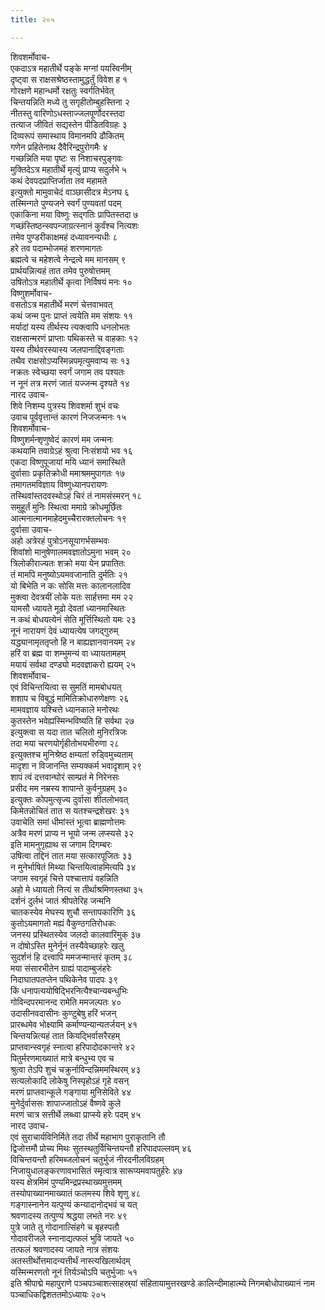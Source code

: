 ```yaml
---
title: २०५

---
```

शिवशर्मोवाच-  
एकदाऽत्र महातीर्थे पङ्के मग्नां पयस्विनीम्  
दृष्ट्वा स राक्षसश्रेष्ठस्तामुद्धर्तुं विवेश ह १  
गोरक्षणे महान्धर्मो रक्षतुः स्वर्गतिर्भवेत्  
चिन्तयन्निति मध्ये तु सगृहीतोम्बुहस्तिना २  
नीतस्तु वारिणोऽधस्ताज्जलपूर्णोदरस्तदा  
तत्याज जीवितं सद्यस्तेन पीडितविग्रहः ३  
दिव्यरूपं समास्थाय विमानमपि ढौकितम्  
गणेन प्रहितेनाथ दैवैरिन्द्रपुरोगमैः ४  
गच्छन्निति मया पृष्टः स निशाचरपुङ्गवः  
मुक्तिदेऽत्र महातीर्थे मृत्युं प्राप्य सदुर्लभे ५  
कथं देवपदप्राप्तिर्जाता तव महामते  
इत्युक्तो मामुवाचेदं वाञ्छासीदत्र मेऽनघ ६  
तस्मिन्गते पुण्यजने स्वर्गं पुण्यवतां पदम्  
एकाकिना मया विष्णुः सद्गतिः प्रापितस्तदा ७  
गच्छंस्तिष्ठन्स्वपन्जाग्रत्स्नानं कुर्वंश्च नित्यशः  
तमेव पुण्डरीकाक्षमहं दध्यावनन्यधीः ८  
हरे तव पदाम्भोजमहं शरणमागतः  
ब्रह्मत्वे च महेशत्वे नेन्द्रत्वे मम मानसम् ९  
प्रार्थयन्नित्यहं तात तमेव पुरुषोत्तमम्  
उषितोऽत्र महातीर्थे कृत्वा निर्विषयं मनः १०  
विष्णुशर्मोवाच-  
वसतोऽत्र महातीर्थे मरणं चेत्तवाभवत्  
कथं जन्म पुनः प्राप्तं त्वयेति मम संशयः ११  
मर्यादां यस्य तीर्थस्य त्यक्त्वापि धनलोभतः  
राक्षसान्मरणं प्राप्ताः पथिकस्ते च वाहकाः १२  
यस्य तीर्थवरस्यास्य जलपानाद्दिवङ्गताः  
तथैव राक्षसोऽप्यस्मिन्नपमृत्युमवाप्य सः १३  
नक्रतः स्वेच्छया स्वर्गं जगाम तव पश्यतः  
न नूनं तत्र मरणं जातं यज्जन्म दृश्यते १४  
नारद उवाच-  
शिवे निशम्य पुत्रस्य शिवशर्मा शुभं वचः  
उवाच पूर्ववृत्तान्तं कारणं निजजन्मनः १५  
शिवशर्मोवाच-  
विष्णुशर्मन्शृणुष्वेदं कारणं मम जन्मनः  
कथयामि तवाग्रेऽहं श्रुत्वा निःसंशयो भव १६  
एकदा विष्णुपूजायां मयि ध्यानं समास्थिते  
दुर्वासाः प्रकृतिक्रोधी ममाश्रममुपागतः १७  
तमागतमविज्ञाय विष्णुध्यानपरायणः  
तस्थिवांस्तदवस्थोऽहं चिरं तं नामसंस्मरन् १८  
समुहूर्तं मुनिः स्थित्वा ममाग्रे क्रोधमूर्छितः  
आत्मनात्मानमाहेदमुच्चैरारक्तलोचनः १९  
दुर्वासा उवाच-  
अहो अत्रेरहं पुत्रोऽनसूयागर्भसम्भवः  
शिवांशो मानुषेणालमवज्ञातोऽमुना भवम् २०  
त्रिलोकीराज्यतः शक्रो मया येन प्रपातितः  
तं मामपि मनुष्योऽयमवजानाति दुर्मतिः २१  
यो बिभेति न कः सोसि मत्तः कालानलादिव  
मुक्त्वा देवत्रयीं लोके यतः सार्हत्तमा मम २२  
यामसौ ध्यायते मूढो देवतां ध्यानमास्थितः  
न कथं बोधयत्येनं सेति मूर्त्तिस्थितो यमः २३  
नूनं नारायणं देवं ध्यायत्येष जगद्गुरुम्  
यद्ध्यानामृततृप्तो हि न बाह्यज्ञानवानयम् २४  
हरिं वा ब्रह्म वा शम्भुमन्यं वा ध्यायतामहम्  
मयायं सर्वथा दण्ड्यो मदवज्ञाकरो ह्ययम् २५  
शिवशर्मोवाच-  
एवं विचिन्तयित्वा स सुमतिं मामबोधयत्  
शशाप च विबुद्धं मामितिक्रोधारुणेक्षणः २६  
मामवज्ञाय यश्चित्ते ध्यानकाले मनोरथः  
कुतस्तेन भवेह्यस्मिन्भविष्यति हि सर्वथा २७  
इत्युक्त्वा स यदा तात चलितो मुनिरत्रिजः  
तदा मया चरणयोर्गृहीतोभयभीरुणा २८  
इत्युक्तश्च मुनिश्रेष्ठ क्षम्यतां रुड्विमुच्यताम्  
मादृशा न विजानन्ति सम्यक्कर्म भवादृशाम् २९  
शापं त्वं दत्तवान्घोरं साम्प्रतं मे निरेनसः  
प्रसीद मम नम्रस्य शापान्ते कुर्वनुग्रहम् ३०  
इत्युक्तः कोपमुत्सृज्य दुर्वासा शीतलोभवत्  
किमेतन्नोचितं तात स यतश्चन्द्रशेखरः ३१  
उवाचेति समां धीमांस्तं भूत्वा ब्राह्मणोत्तमः  
अत्रैव मरणं प्राप्य न भूयो जन्म लप्स्यसे ३२  
इति मामनुगृह्याथ स जगाम दिगम्बरः  
उषित्वा तद्दिनं तात मया सत्कारपूजितः ३३  
न मुनेर्भाषितं मिथ्या चिन्तयित्वाहमित्यपि ३४  
जगाम स्वगृहं चित्ते पश्चात्तापं वहन्निति  
अहो मे ध्यायतो नित्यं स तीर्थाश्रमिणस्तथा ३५  
दर्शनं दुर्लभं जातं श्रीपतेरिह जन्मनि  
चातकस्येव मेघस्य शुचौ सन्तापकारिणि ३६  
कुतोऽयमागतो मह्यं वैकुण्ठगतिरोधकः  
जनस्य प्रस्थितस्येव जलदो कालवारिमुक् ३७  
न दोषोऽस्ति मुनेर्नूनं तस्यैवेच्छाहरेः खलु  
सुदर्शनं हि दत्त्वापि ममजन्मान्तरं कृतम् ३८  
मया संसारभीतेन ग्राह्यं पादाम्बुजंहरेः  
निदाघातपतप्तेन पथिकेनेव पादपः ३९  
किं धनापत्ययोषिद्भिरनित्यैश्चान्यबन्धुभिः  
गोविन्दपरमानन्द रामेति ममजल्पतः ४०  
उदासीनवदासीनः कुण्टुबेषु हरिं भजन्  
प्रारब्धमेव भोक्ष्यामि कर्माण्यन्यान्यतर्जयन् ४१  
चिन्तयन्नित्यहं तात कियद्भिर्वासरैरहम्  
प्राप्तवान्स्वगृहं स्नात्वा हरिपादोदकान्तरे ४२  
पितुर्मरणमाख्यातं मात्रे बन्धुभ्य एव च  
श्रुत्वा तेऽपि शुचं चक्रुर्नाविन्दन्निममस्थिरम् ४३  
सत्यलोकादि लोकेषु निस्पृहोऽहं गृहे वसन्  
मरणं प्राप्तवान्कूले गङ्गाया मुनिसेविते ४४  
मुनेर्दुर्वाससः शापाज्जातोऽहं वैष्णवे कुले  
मरणं चात्र सत्तीर्थे लब्ध्वा प्राप्स्ये हरेः पदम् ४५  
नारद उवाच-  
एवं सुराचार्यविनिर्मिते तदा तीर्थे महाभाग पुराकृतानि तौ  
द्विजोत्तमौ प्रोच्य मिथः सुतस्थतुर्विचिन्तयन्तौ हरिपादपल्लवम् ४६  
विचिन्तयन्तौ हरिमब्जलोचनं चतुर्भुजं नीरदनीलविग्रहम्  
निजायुधालङ्करणावभासितं स्मृत्वात्र सारूप्यमवापतुर्हरेः ४७  
यस्य क्षेत्रमिमं पुण्यमिन्द्रप्रस्थाख्यमुत्तमम्  
तस्योपाख्यानमाख्यातं फलमस्य शिवे शृणु ४८  
गङ्गास्नानेन यत्पुण्यं कन्यादानोद्भवं च यत्  
श्रवणादस्य तत्पुण्यं श्रद्धया लभते नरः ४९  
पुत्रे जाते तु गोदानात्सिंहगे च बृहस्पतौ  
गोदावरीजले स्नानाद्यत्फलं भुवि जायते ५०  
तत्फलं श्रवणादस्य जायते नात्र संशयः  
अतस्तीर्थोत्तमादन्यत्तीर्थं नास्त्यखिलार्थदम्  
यस्मिन्मरणतो नूनं तिर्यञ्चोऽपि चतुर्भुजाः ५१  
इति श्रीपाद्मे महापुराणे पञ्चपञ्चाशत्साहस्र्यां संहितायामुत्तरखण्डे कालिन्दीमाहात्म्ये निगमबोधोपाख्यानं नाम पञ्चाधिकद्विशततमोऽध्यायः २०५